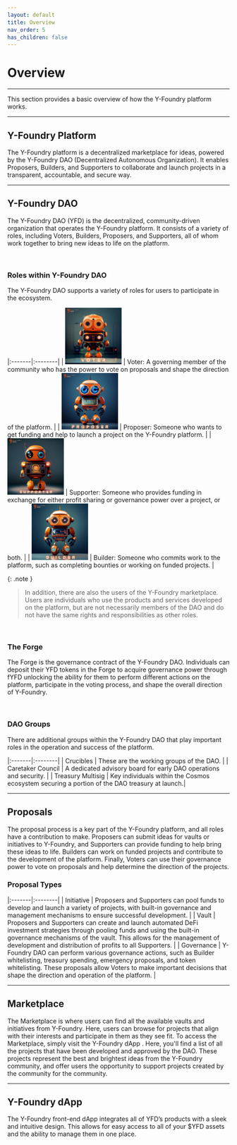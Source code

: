 ```yaml
---
layout: default
title: Overview
nav_order: 5
has_children: false
---
```


Overview
=======================

***

This section provides a basic overview of how the Y-Foundry platform works. <!-- For a more in-depth look at the technical details and features of the platform, visit the "?" section. To learn how to use Y-Foundry, visit the "?" section.-->

***

## Y-Foundry Platform

The Y-Foundry platform is a decentralized marketplace for ideas, powered by the Y-Foundry DAO (Decentralized Autonomous Organization). It enables Proposers, Builders, and Supporters to collaborate and launch projects in a transparent, accountable, and secure way.

<!-- [placeholder for image] -->

***

## Y-Foundry DAO
The Y-Foundry DAO (YFD) is the decentralized, community-driven organization that operates the Y-Foundry platform. It consists of a variety of roles, including Voters, Builders, Proposers, and Supporters, all of whom work together to bring new ideas to life on the platform.

<br>

### Roles within Y-Foundry DAO

The Y-Foundry DAO supports a variety of roles for users to participate in the ecosystem. 

|:-------|:--------|
| ![Voter Bot](../../assets/images/role/voter/voter-bot-128.png) | Voter: A governing member of the community who has the power to vote on proposals and shape the direction of the platform. |
| ![Proposer Bot](../../assets/images/role/proposer/proposer-bot-128.png) | Proposer: Someone who wants to get funding and help to launch a project on the Y-Foundry platform. |
| ![Supporter Bot](../../assets/images/role/supporter/supporter-bot-128.png) | Supporter: Someone who provides funding in exchange for either profit sharing or governance power over a project, or both. |
| ![Builder Bot](../../assets/images/role/builder/builder-bot-128.png) | Builder: Someone who commits work to the platform, such as completing bounties or working on funded projects. |

{: .note }
> In addition, there are also the users of the Y-Foundry marketplace. Users are individuals who use the products and services developed on the platform, but are not necessarily members of the DAO and do not have the same rights and responsibilities as other roles.

<br>

### The Forge

The Forge is the governance contract of the Y-Foundry DAO. Individuals can deposit their YFD tokens in the Forge to acquire governance power through fYFD <!--[link here]--> unlocking the ability for them to perform different actions on the platform, participate in the voting process, and shape the overall direction of Y-Foundry.

<!-- [placeholder links for fYFD forge locking process - see voting] -->

<br>

### DAO Groups

There are additional groups within the Y-Foundry DAO that play important roles in the operation and success of the platform.

|:-------|:--------|
| Crucibles | These are the working groups of the DAO. |
| Caretaker Council | A dedicated advisory board for early DAO operations and security. |
| Treasury Multisig | Key individuals within the Cosmos ecosystem securing a portion of the DAO treasury at launch.|

***

## Proposals
The proposal process is a key part of the Y-Foundry platform, and all roles have a contribution to make. Proposers can submit ideas for vaults or initiatives to Y-Foundry, and Supporters can provide funding to help bring these ideas to life. Builders can work on funded projects and contribute to the development of the platform. Finally, Voters can use their governance power to vote on proposals and help determine the direction of the projects.

<!-- For more on proposals (link here). -->

### Proposal Types

|:-------|:--------|
| Initiative | Proposers and Supporters can pool funds to develop and launch a variety of projects, with built-in governance and management mechanisms to ensure successful development. |
| Vault | Proposers and Supporters can create and launch automated DeFi investment strategies through pooling funds and using the built-in governance mechanisms of the vault. This allows for the management of development and distribution of profits to all Supporters. |
| Governance | Y-Foundry DAO can perform various governance actions, such as Builder whitelisting, treasury spending, emergency proposals, and token whitelisting. These proposals allow Voters to make important decisions that shape the direction and operation of the platform. |

<!-- For more on proposal types (link here). -->

***

## Marketplace

The Marketplace is where users can find all the available vaults and initiatives from Y-Foundry. Here, users can browse for projects that align with their interests and participate in them as they see fit. To access the Marketplace, simply visit the Y-Foundry dApp <!-- Placeholder link -->. Here, you'll find a list of all the projects that have been developed and approved by the DAO. These projects represent the best and brightest ideas from the Y-Foundry community, and offer users the opportunity to support projects created by the community for the community.

***

## Y-Foundry dApp

The Y-Foundry front-end dApp integrates all of YFD’s products with a sleek and intuitive design. This allows for easy access to all of your $YFD assets and the ability to manage them in one place.

<!-- Link to the dApp here. -->

